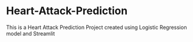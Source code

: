 # Heart-Attack-Prediction
This is a Heart Attack Prediction Project created using Logistic Regression model and Streamlit
